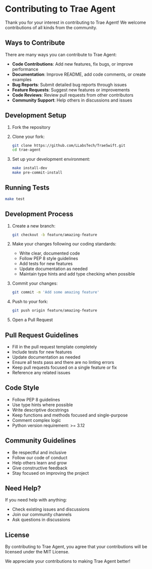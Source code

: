 # Contributing to Trae Agent

Thank you for your interest in contributing to Trae Agent! We welcome contributions of all kinds from the community.

## Ways to Contribute

There are many ways you can contribute to Trae Agent:

- **Code Contributions**: Add new features, fix bugs, or improve performance
- **Documentation**: Improve README, add code comments, or create examples
- **Bug Reports**: Submit detailed bug reports through issues
- **Feature Requests**: Suggest new features or improvements
- **Code Reviews**: Review pull requests from other contributors
- **Community Support**: Help others in discussions and issues

## Development Setup

1. Fork the repository
2. Clone your fork:

   ```bash
   git clone https://github.com/LLabsTech/TraeSwift.git
   cd trae-agent
   ```

3. Set up your development environment:

   ```bash
   make install-dev
   make pre-commit-install
   ```

## Running Tests

```bash
make test
```

## Development Process

1. Create a new branch:

   ```bash
   git checkout -b feature/amazing-feature
   ```

2. Make your changes following our coding standards:
   - Write clear, documented code
   - Follow PEP 8 style guidelines
   - Add tests for new features
   - Update documentation as needed
   - Maintain type hints and add type checking when possible

3. Commit your changes:

   ```bash
   git commit -m 'Add some amazing feature'
   ```

4. Push to your fork:

   ```bash
   git push origin feature/amazing-feature
   ```

5. Open a Pull Request

## Pull Request Guidelines

- Fill in the pull request template completely
- Include tests for new features
- Update documentation as needed
- Ensure all tests pass and there are no linting errors
- Keep pull requests focused on a single feature or fix
- Reference any related issues

## Code Style

- Follow PEP 8 guidelines
- Use type hints where possible
- Write descriptive docstrings
- Keep functions and methods focused and single-purpose
- Comment complex logic
- Python version requirement: >= 3.12

## Community Guidelines

- Be respectful and inclusive
- Follow our code of conduct
- Help others learn and grow
- Give constructive feedback
- Stay focused on improving the project

## Need Help?

If you need help with anything:

- Check existing issues and discussions
- Join our community channels
- Ask questions in discussions

## License

By contributing to Trae Agent, you agree that your contributions will be licensed under the MIT License.

We appreciate your contributions to making Trae Agent better!
